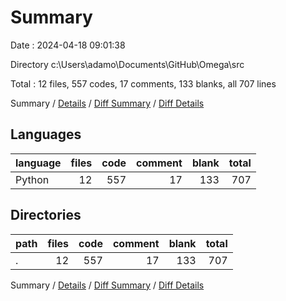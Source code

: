 # Summary

Date : 2024-04-18 09:01:38

Directory c:\\Users\\adamo\\Documents\\GitHub\\Omega\\src

Total : 12 files,  557 codes, 17 comments, 133 blanks, all 707 lines

Summary / [Details](details.md) / [Diff Summary](diff.md) / [Diff Details](diff-details.md)

## Languages
| language | files | code | comment | blank | total |
| :--- | ---: | ---: | ---: | ---: | ---: |
| Python | 12 | 557 | 17 | 133 | 707 |

## Directories
| path | files | code | comment | blank | total |
| :--- | ---: | ---: | ---: | ---: | ---: |
| . | 12 | 557 | 17 | 133 | 707 |

Summary / [Details](details.md) / [Diff Summary](diff.md) / [Diff Details](diff-details.md)